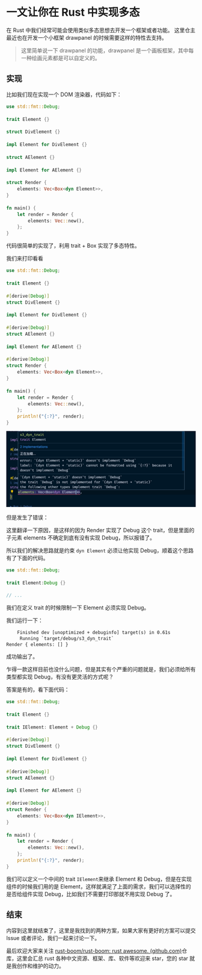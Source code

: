 # 一文让你在 Rust 中实现多态

在 Rust 中我们经常可能会使用类似多态思想去开发一个框架或者功能。
这里仓主最近也在开发一个小框架 drawpanel 的时候需要这样的特性去支持。

> 这里简单说一下 drawpanel 的功能，drawpanel 是一个画板框架，其中每一种绘画元素都是可以自定义的。

## 实现

比如我们现在实现一个 DOM 渲染器，代码如下：

```rust
use std::fmt::Debug;

trait Element {}

struct DivElement {}

impl Element for DivElement {}

struct AElement {}

impl Element for AElement {}

struct Render {
    elements: Vec<Box<dyn Element>>,
}

fn main() {
    let render = Render {
        elements: Vec::new(),
    };
}


```

代码很简单的实现了，利用 trait + Box 实现了多态特性。

我们来打印看看

```rust
use std::fmt::Debug;

trait Element {}

#[derive(Debug)]
struct DivElement {}

impl Element for DivElement {}

#[derive(Debug)]
struct AElement {}

impl Element for AElement {}

#[derive(Debug)]
struct Render {
    elements: Vec<Box<dyn Element>>,
}

fn main() {
    let render = Render {
        elements: Vec::new(),
    };
    println!("{:?}", render);
}

```

![image-20221029212503885](readme.assets/image-20221029212503885.png)

但是发生了错误：

这里翻译一下原因，是这样的因为 Render 实现了 Debug 这个 trait，但是里面的子元素 elements 不确定到底有没有实现 Debug，所以报错了。

所以我们的解决思路就是约束 `dyn Element` 必须让他实现 Debug，顺着这个思路有了下面的代码。

```rust
use std::fmt::Debug;

trait Element:Debug {}

// ...
```

我们在定义 trait 的时候限制一下 Element 必须实现 Debug。

我们运行一下：

```
    Finished dev [unoptimized + debuginfo] target(s) in 0.61s
     Running `target/debug/s3_dyn_trait`
Render { elements: [] }
```

成功输出了。

乍得一款这样目前也没什么问题，但是其实有个严重的问题就是，我们必须给所有类型都实现 Debug，有没有更灵活的方式呢？

答案是有的，看下面代码：

```rust
use std::fmt::Debug;

trait Element {}

trait IElement: Element + Debug {}

#[derive(Debug)]
struct DivElement {}

impl Element for DivElement {}

#[derive(Debug)]
struct AElement {}

impl Element for AElement {}

#[derive(Debug)]
struct Render {
    elements: Vec<Box<dyn IElement>>,
}

fn main() {
    let render = Render {
        elements: Vec::new(),
    };
    println!("{:?}", render);
}

```

我们可以定义一个中间的 trait `IElement`来继承 Element 和 Debug，但是在实现组件的时候我们用的是 Element，这样就满足了上面的需求，我们可以选择性的是否给组件实现 Debug，比如我们不需要打印那就不用实现 Debug 了。

## 结束

内容到这里就结束了，这里是我找到的两种方案，如果大家有更好的方案可以提交 Issue 或者评论，我们一起来讨论一下。

最后欢迎大家来关注 [rust-boom/rust-boom: rust awesome. (github.com)](https://github.com/rust-boom/rust-boom)仓库，这里会汇总 rust 各种中文资源、框架、库、软件等欢迎来 star，您的 star 就是我创作和维护的动力。
